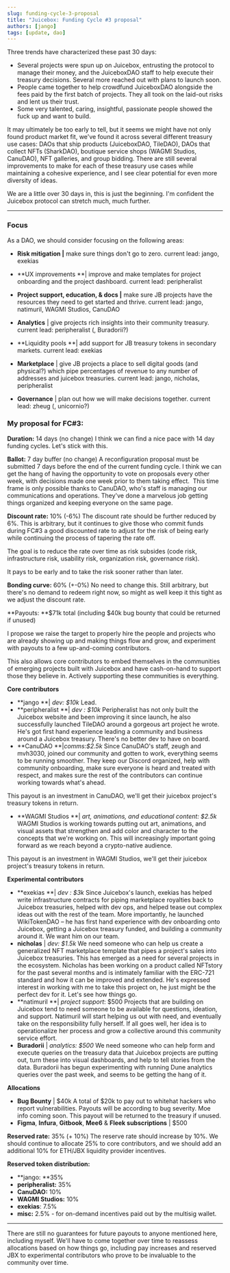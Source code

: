 ```yaml
---
slug: funding-cycle-3-proposal
title: "Juicebox: Funding Cycle #3 proposal"
authors: [jango]
tags: [update, dao]
---
```


Three trends have characterized these past 30 days:

- Several projects were spun up on Juicebox, entrusting the protocol to manage their money, and the JuiceboxDAO staff to help execute their treasury decisions. Several more reached out with plans to launch soon.
- People came together to help crowdfund JuiceboxDAO alongside the fees paid by the first batch of projects. They all took on the laid-out risks and lent us their trust.
- Some very talented, caring, insightful, passionate people showed the fuck up and want to build.

It may ultimately be too early to tell, but it seems we might have not only found product market fit, we've found it across several different treasury use cases: DAOs that ship products (JuiceboxDAO, TileDAO), DAOs that collect NFTs (SharkDAO), boutique service shops (WAGMI Studios, CanuDAO), NFT galleries, and group bidding. There are still several improvements to make for each of these treasury use cases while maintaining a cohesive experience, and I see clear potential for even more diversity of ideas.

We are a little over 30 days in, this is just the beginning. I'm confident the Juicebox protocol can stretch much, much further. 

---

### Focus

As a DAO, we should consider focusing on the following areas:

- **Risk mitigation |** make sure things don't go to zero. 
current lead: jango, exekias

- **UX improvements **| improve and make templates for project onboarding and the project dashboard.
current lead: peripheralist

- **Project support, education, & docs |** make sure JB projects have the resources they need to get started and thrive. 
current lead: jango, natimuril, WAGMI Studios, CanuDAO

- **Analytics** | give projects rich insights into their community treasury.
current lead: peripheralist (, Buradorii?)

- **Liquidity pools **| add support for JB treasury tokens in secondary markets.
current lead: exekias 

- **Marketplace** | give JB projects a place to sell digital goods (and physical?) which pipe percentages of revenue to any number of addresses and juicebox treasuries.
current lead: jango, nicholas, peripheralist

- **Governance** | plan out how we will make decisions together.
current lead: zheug (, unicornio?)

### My proposal for FC#3:

**Duration:** 14 days (no change)
I think we can find a nice pace with 14 day funding cycles. Let's stick with this.

**Ballot:** 7 day buffer (no change)
A reconfiguration proposal must be submitted 7 days before the end of the current funding cycle. I think we can get the hang of having the opportunity to vote on proposals every other week, with decisions made one week prior to them taking effect.  This time frame is only possible thanks to CanuDAO, who's staff is managing our communications and operations. They've done a marvelous job getting things organized and keeping everyone on the same page. 

**Discount rate:** 10% (-6%)
The discount rate should be further reduced by 6%. This is arbitrary, but it continues to give those who commit funds during FC#3 a good discounted rate to adjust for the risk of being early while continuing the process of tapering the rate off.

The goal is to reduce the rate over time as risk subsides (code risk, infrastructure risk, usability risk, organization risk, governance risk).

It pays to be early and to take the risk sooner rather than later.

**Bonding curve:** 60% (+-0%)
No need to change this. Still arbitrary, but there's no demand to redeem right now, so might as well keep it this tight as we adjust the discount rate.

**Payouts: **$71k total (including $40k bug bounty that could be returned if unused)

I propose we raise the target to properly hire the people and projects who are already showing up and making things flow and grow, and experiment with payouts to a few up-and-coming contributors.

This also allows core contributors to embed themselves in the communities of emerging projects built with Juicebox and have cash-on-hand to support those they believe in. Actively supporting these communities is everything.

**Core contributors**

- **jango **| *dev: $10k*
Lead.
- **peripheralist **| *dev : $10k*
Peripheralist has not only built the Juicebox website and been improving it since launch, he also successfully launched TileDAO around a gorgeous art project he wrote. He's got first hand experience leading a community and business around a Juicebox treasury. There's no better dev to have on board.
- **CanuDAO **|*comms:$2.5k*
Since CanuDAO's staff, zeugh and mvh3030, joined our community and gotten to work, everything seems to be running smoother. They keep our Discord organized, help with community onboarding, make sure everyone is heard and treated with respect, and makes sure the rest of the contributors can continue working towards what's ahead. 

This payout is an investment in CanuDAO, we'll get their juicebox project's treasury tokens in return.
- **WAGMI Studios **| *art, animations, and educational content: $2.5k*
WAGMI Studios is working towards putting out art, animations, and visual assets that strengthen and add color and character to the concepts that we're working on. This will increasingly important going forward as we reach beyond a crypto-native audience.

This payout is an investment in WAGMI Studios, we'll get their juicebox project's treasury tokens in return.

**Experimental contributors**

- **exekias **| *dev : $3k*
Since Juicebox's launch, exekias has helped write infrastructure contracts for piping marketplace royalties back to Juicebox treasuries, helped with dev ops, and helped tease out complex ideas out with the rest of the team. More importantly, he launched WikiTokenDAO – he has first hand experience with dev onboarding onto Juicebox, getting a Juicebox treasury funded, and building a community around it. We want him on our team.
- **nicholas** | *dev: $1.5k*
We need someone who can help us create a generalized NFT marketplace template that pipes a project's sales into Juicebox treasuries. This has emerged as a need for several projects in the ecosystem. Nicholas has been working on a product called NFTstory for the past several months and is intimately familiar with the ERC-721 standard and how it can be improved and extended. He's expressed interest in working with me to take this project on, he just might be the perfect dev for it. Let's see how things go.
- **natimuril **| *project support*: $500
Projects that are building on Juicebox tend to need someone to be available for questions, ideation, and support. Natimuril will start helping us out with need, and eventually take on the responsibility fully herself. If all goes well, her idea is to operationalize her process and grow a collective around this community service effort.
- **Buradorii** | *analytics: $500*
We need someone who can help form and execute queries on the treasury data that Juicebox projects are putting out, turn these into visual dashboards, and help to tell stories from the data. Buradorii has begun experimenting with running Dune analytics queries over the past week, and seems to be getting the hang of it. 

**Allocations**

- **Bug Bounty** | $40k
A total of $20k to pay out to whitehat hackers who report vulnerabilities. Payouts will be according to bug severity. Moe info coming soon.
This payout will be returned to the treasury if unused.
- **Figma**, **Infura**, **Gitbook**, **Mee6** & **Fleek subscriptions** | $500

**Reserved rate:** 35% (+ 10%)
The reserve rate should increase by 10%. We should continue to allocate 25% to core contributors, and we should add an additional 10% for ETH/JBX liquidity provider incentives.

**Reserved token distribution:**

- **jango: **35%
- **peripheralist:** 35%
- **CanuDAO:** 10%
- **WAGMI Studios:** 10%
- **exekias**: 7.5%
- **misc:** 2.5% - for on-demand incentives paid out by the multisig wallet.

---

There are still no guarantees for future payouts to anyone mentioned here, including myself. We'll have to come together over time to reassess allocations based on how things go, including pay increases and reserved JBX to experimental contributors who prove to be invaluable to the community over time.
